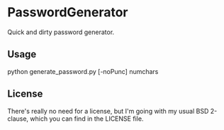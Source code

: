 PasswordGenerator
=================

Quick and dirty password generator.

Usage
-----
python generate_password.py [-noPunc] numchars

License
-------
There's really no need for a license, but I'm going with my usual BSD 2-clause,
which you can find in the LICENSE file.